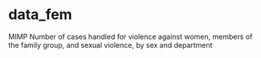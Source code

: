 # data_fem
MIMP Number of cases handled for violence against women, members of the family group, and sexual violence, by sex and department
